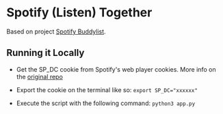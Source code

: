 # Spotify (Listen) Together

Based on project [Spotify Buddylist](https://github.com/valeriangalliat/spotify-buddylist).

## Running it Locally

- Get the SP_DC cookie from Spotify's web player cookies. More info on the [original repo](https://github.com/valeriangalliat/spotify-buddylist#fetching-the-cookie)

- Export the cookie on the terminal like so: ``export SP_DC="xxxxxx"``

- Execute the script with the following command: ``python3 app.py``